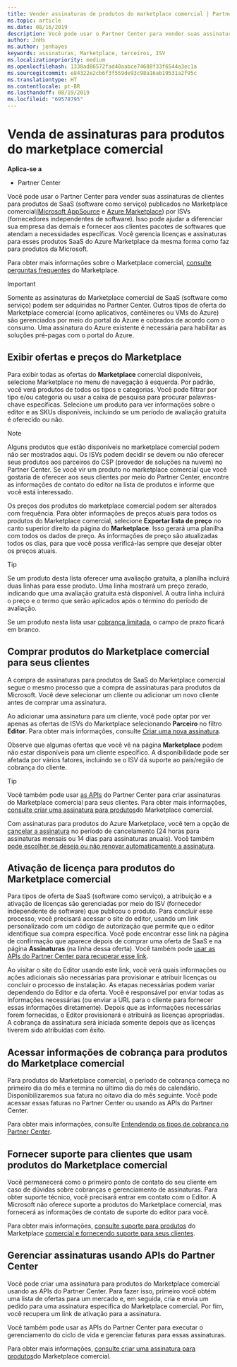 ```yaml
---
title: Vender assinaturas de produtos do marketplace comercial | Partner Center
ms.topic: article
ms.date: 08/16/2019
description: Você pode usar o Partner Center para vender suas assinaturas de clientes para produtos de software como serviço (SaaS) publicados no Marketplace comercial por fornecedores de software independentes (ISVs).
author: JnHs
ms.author: jenhayes
keywords: assinaturas, Marketplace, terceiros, ISV
ms.localizationpriority: medium
ms.openlocfilehash: 1338ad86572fad40aabce74688f33f6544a3ec1a
ms.sourcegitcommit: e84322e2cb6f3f559de93c98a16ab19531a2f95c
ms.translationtype: HT
ms.contentlocale: pt-BR
ms.lasthandoff: 08/19/2019
ms.locfileid: "69578795"
---
```

# <a name="sell-subscriptions-to-commercial-marketplace-products"></a>Venda de assinaturas para produtos do marketplace comercial

**Aplica-se a**

- Partner Center

Você pode usar o Partner Center para vender suas assinaturas de clientes para produtos de SaaS (software como serviço) publicados no Marketplace comercial[(Microsoft AppSource](https://appsource.microsoft.com/) e [Azure Marketplace](https://azuremarketplace.microsoft.com/)) por ISVs (fornecedores independentes de software). Isso pode ajudar a diferenciar sua empresa das demais e fornecer aos clientes pacotes de softwares que atendam a necessidades específicas. Você gerencia licenças e assinaturas para esses produtos SaaS do Azure Marketplace da mesma forma como faz para produtos da Microsoft.

Para obter mais informações sobre o Marketplace comercial, [consulte perguntas frequentes](https://docs.microsoft.com/azure/marketplace/marketplace-faq-publisher-guide) do Marketplace.

> [!IMPORTANT]
> Somente as assinaturas do Marketplace comercial de SaaS (software como serviço) podem ser adquiridas no Partner Center. Outros tipos de oferta do Marketplace comercial (como aplicativos, contêineres ou VMs do Azure) são gerenciados por meio do portal do Azure e cobrados de acordo com o consumo. Uma assinatura do Azure existente é necessária para habilitar as soluções pré-pagas com o portal do Azure.

## <a name="view-marketplace-offers-and-pricing"></a>Exibir ofertas e preços do Marketplace

Para exibir todas as ofertas do **Marketplace** comercial disponíveis, selecione Marketplace no menu de navegação à esquerda. Por padrão, você verá produtos de todos os tipos e categorias. Você pode filtrar por tipo e/ou categoria ou usar a caixa de pesquisa para procurar palavras-chave específicas. Selecione um produto para ver informações sobre o editor e as SKUs disponíveis, incluindo se um período de avaliação gratuita é oferecido ou não.

> [!NOTE]
> Alguns produtos que estão disponíveis no marketplace comercial podem não ser mostrados aqui. Os ISVs podem decidir se devem ou não oferecer seus produtos aos parceiros do CSP (provedor de soluções na nuvem) no Partner Center. Se você vir um produto no marketplace comercial que você gostaria de oferecer aos seus clientes por meio do Partner Center, encontre as informações de contato do editor na lista de produtos e informe que você está interessado.

Os preços dos produtos do marketplace comercial podem ser alterados com frequência. Para obter informações de preços atuais para todos os produtos do Marketplace comercial, selecione **Exportar lista de preço** no canto superior direito da página do **Marketplace**. Isso gerará uma planilha com todos os dados de preço. As informações de preço são atualizadas todos os dias, para que você possa verificá-las sempre que desejar obter os preços atuais.

> [!TIP]
> Se um produto desta lista oferecer uma avaliação gratuita, a planilha incluirá duas linhas para esse produto. Uma linha mostrará um preço zerado, indicando que uma avaliação gratuita está disponível. A outra linha incluirá o preço e o termo que serão aplicados após o término do período de avaliação.
>
> Se um produto nesta lista usar [cobrança limitada](https://docs.microsoft.com/azure/marketplace/partner-center-portal/saas-metered-billing), o campo de prazo ficará em branco.

## <a name="purchase-commercial-marketplace-products-for-your-customers"></a>Comprar produtos do Marketplace comercial para seus clientes

A compra de assinaturas para produtos de SaaS do Marketplace comercial segue o mesmo processo que a compra de assinaturas para produtos da Microsoft. Você deve selecionar um cliente ou adicionar um novo cliente antes de comprar uma assinatura.

Ao adicionar uma assinatura para um cliente, você pode optar por ver apenas as ofertas de ISVs do Marketplace selecionando **Parceiro** no filtro **Editor**. Para obter mais informações, consulte [Criar uma nova assinatura](create-a-new-subscription.md).

Observe que algumas ofertas que você vê na página **Marketplace** podem não estar disponíveis para um cliente específico. A disponibilidade pode ser afetada por vários fatores, incluindo se o ISV dá suporte ao país/região de cobrança do cliente.

> [!TIP]
> Você também pode usar [as APIs](https://docs.microsoft.com/partner-center/develop/) do Partner Center para criar assinaturas do Marketplace comercial para seus clientes. Para obter mais informações, [consulte criar uma assinatura para produtos](https://docs.microsoft.com/partner-center/develop/create-subscription-azure-marketplace-products)do Marketplace comercial.

Com assinaturas para produtos do Azure Marketplace, você tem a opção de [cancelar a assinatura](https://docs.microsoft.com/partner-center/create-a-new-subscription#cancel-a-subscription) no período de cancelamento (24 horas para assinaturas mensais ou 14 dias para assinaturas anuais). Você também [pode escolher se deseja ou não renovar automaticamente a assinatura](https://docs.microsoft.com/partner-center/create-a-new-subscription#choose-whether-to-automatically-renew-an-azure-marketplace-subscription).

## <a name="license-activation-for-commercial-marketplace-products"></a>Ativação de licença para produtos do Marketplace comercial

Para tipos de oferta de SaaS (software como serviço), a atribuição e a ativação de licenças são gerenciadas por meio do ISV (fornecedor independente de software) que publicou o produto. Para concluir esse processo, você precisará acessar o site do editor, usando um link personalizado com um código de autorização que permite que o editor identifique sua compra específica. Você pode encontrar esse link na página de confirmação que aparece depois de comprar uma oferta de SaaS e na página **Assinaturas** (na linha dessa oferta). Você também pode [usar as APIs do Partner Center para recuperar esse link](https://docs.microsoft.com/partner-center/develop/get-activation-link-by-order-line-item).

Ao visitar o site do Editor usando este link, você verá quais informações ou ações adicionais são necessárias para provisionar e atribuir licenças ou concluir o processo de instalação. As etapas necessárias podem variar dependendo do Editor e da oferta. Você é responsável por enviar todas as informações necessárias (ou enviar a URL para o cliente para fornecer essas informações diretamente). Depois que as informações necessárias forem fornecidas, o Editor provisionará e atribuirá as licenças apropriadas. A cobrança da assinatura será iniciada somente depois que as licenças tiverem sido atribuídas com êxito.

## <a name="access-billing-info-for-commercial-marketplace-products"></a>Acessar informações de cobrança para produtos do Marketplace comercial

Para produtos do Marketplace comercial, o período de cobrança começa no primeiro dia do mês e termina no último dia do mês do calendário. Disponibilizaremos sua fatura no oitavo dia do mês seguinte. Você pode acessar essas faturas no Partner Center ou usando as APIs do Partner Center.

Para obter mais informações, consulte [Entendendo os tipos de cobrança no Partner Center](https://docs.microsoft.com/partner-center/billing-different-types#billing-for-one-time-and-select-recurring-charges).

## <a name="provide-support-for-customers-using-commercial-marketplace-products"></a>Fornecer suporte para clientes que usam produtos do Marketplace comercial

Você permanecerá como o primeiro ponto de contato do seu cliente em caso de dúvidas sobre cobranças e gerenciamento de assinaturas. Para obter suporte técnico, você precisará entrar em contato com o Editor. A Microsoft não oferece suporte a produtos do Marketplace comercial, mas fornecerá as informações de contato de suporte do editor para você.

Para obter mais informações, [consulte suporte para produtos](https://docs.microsoft.com/partner-center/report-problems-on-behalf-of-a-customer#support-for-commercial-marketplace-products) do Marketplace [comercial e fornecendo suporte para seus clientes](https://docs.microsoft.com/partner-center/customer-support).

## <a name="manage-subscriptions-using-partner-center-apis"></a>Gerenciar assinaturas usando APIs do Partner Center

Você pode criar uma assinatura para produtos do Marketplace comercial usando as APIs do Partner Center. Para fazer isso, primeiro você obtém uma lista de ofertas para um mercado e, em seguida, cria e envia um pedido para uma assinatura específica do Marketplace comercial. Por fim, você recupera um link de ativação para a assinatura.

Você também pode usar as APIs do Partner Center para executar o gerenciamento do ciclo de vida e gerenciar faturas para essas assinaturas.

Para obter mais informações, [consulte criar uma assinatura para produtos](https://docs.microsoft.com/partner-center/develop/create-subscription-azure-marketplace-products)do Marketplace comercial.